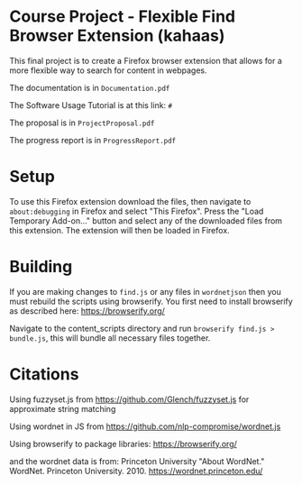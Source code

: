 # Course Project - Flexible Find Browser Extension (kahaas)

This final project is to create a Firefox browser extension that allows for a more flexible way to search for content in webpages.

The documentation is in `Documentation.pdf`

The Software Usage Tutorial is at this link: `#`

The proposal is in `ProjectProposal.pdf`

The progress report is in `ProgressReport.pdf`

# Setup
To use this Firefox extension download the files, then navigate to `about:debugging` in Firefox and select "This Firefox". Press the "Load Temporary Add-on..." button and select any of the downloaded files from this extension. The extension will then be loaded in Firefox.

# Building
If you are making changes to `find.js` or any files in `wordnetjson` then you must rebuild the scripts using browserify. You first need to install browserify as described here: https://browserify.org/

Navigate to the content_scripts directory and run `browserify find.js > bundle.js`, this will bundle all necessary files together.

# Citations
Using fuzzyset.js from https://github.com/Glench/fuzzyset.js for approximate string matching

Using wordnet in JS from https://github.com/nlp-compromise/wordnet.js

Using browserify to package libraries: https://browserify.org/ 

and the wordnet data is from: Princeton University "About WordNet." WordNet. Princeton University. 2010. https://wordnet.princeton.edu/
